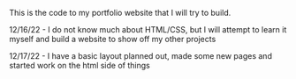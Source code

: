 This is the code to my portfolio website that I will try to build.

12/16/22 - I do not know much about HTML/CSS, but I will attempt to learn it myself and build a website to show off my other projects

12/17/22 - I have a basic layout planned out, made some new pages and started work on the html side of things